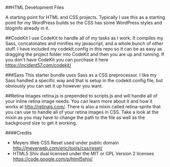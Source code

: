 ##HTML Development Files

A starting point for HTML and CSS projects. Typically I use this as a starting point for my WordPress builds so the CSS has some WordPress styles and bloginfo already in it.

##CodeKit
I use CodeKit to handle all of my tasks as I work. It compiles my Sass, concatonates and minifies my javascript, and a whole bunch of other stuff. I have included my codekit.config in this repo so it can be as easy as dragging the project folder into CodeKit and then you are up and running. If you don't have CodeKit you can purchase it here https://incident57.com/codekit/

###Sass
This starter bundle uses Sass as a CSS preprocessor. I like my Sass handled a specific way and that is setup in the codekit.config file, but obviously you can set it up however you want.

##Retina Images
retina.js is prepended to scripts.js and will handle all of your inline retina image needs. You can learn more about it and how it works at http://retinajs.com/. There is also a mixin called retina-sprite that you can use to handle all of your retina images in CSS. Take a look at the mixin as you may have to change the path to the file as well as the background size to get it working.

####Credits
- Meyers Web CSS Reset used under public domain http://meyerweb.com/eric/tools/css/reset/
- HTML5 Shiv dual licensed under the MIT or GPL Version 2 licenses https://code.google.com/p/html5shiv/